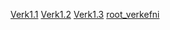 [Verk1.1](/1first/Verk1_Web_1.html)
[Verk1.2](/1first/Verk1_Web_2.html)
[Verk1.3](/1first/Verk1_Web_3.html)
[root_verkefni](/root/index.html)
